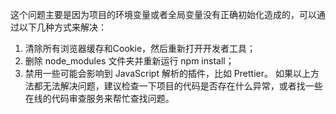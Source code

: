 这个问题主要是因为项目的环境变量或者全局变量没有正确初始化造成的，可以通过以下几种方式来解决：

1. 清除所有浏览器缓存和Cookie，然后重新打开开发者工具；
2. 删除 node_modules 文件夹并重新运行 npm install；
3. 禁用一些可能会影响到 JavaScript 解析的插件，比如 Prettier。
   如果以上方法都无法解决问题，建议检查一下项目的代码是否存在什么异常，或者找一些在线的代码审查服务来帮忙查找问题。

